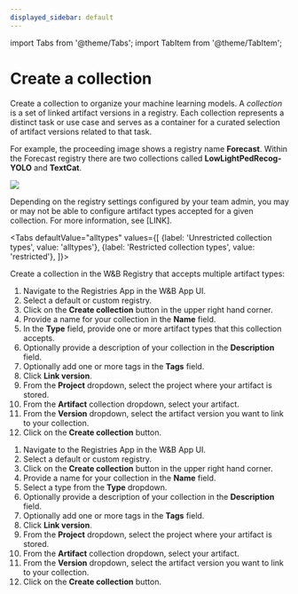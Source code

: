 ```yaml
---
displayed_sidebar: default
---
```

import Tabs from '@theme/Tabs';
import TabItem from '@theme/TabItem';

# Create a collection

Create a collection to organize your machine learning models. A *collection* is a set of linked artifact versions in a registry. Each collection represents a distinct task or use case and serves as a container for a curated selection of artifact versions related to that task.

For example, the proceeding image shows a registry name **Forecast**. Within the Forecast registry there are two collections called **LowLightPedRecog-YOLO** and **TextCat**.

![](/images/registry/what_is_collection.png)

Depending on the registry settings configured by your team admin, you may or may not be able to configure artifact types accepted for a given collection. For more information, see [LINK].

<Tabs
  defaultValue="alltypes"
  values={[
    {label: 'Unrestricted collection types', value: 'alltypes'},
    {label: 'Restricted collection types', value: 'restricted'},
  ]}>
  <TabItem value="alltypes">

Create a collection in the W&B Registry that accepts multiple artifact types:

1. Navigate to the Registries App in the W&B App UI.
2. Select a default or custom registry.
3. Click on the **Create collection** button in the upper right hand corner.
4. Provide a name for your collection in the **Name** field. 
5. In the **Type** field, provide one or more artifact types that this collection accepts. 
5. Optionally provide a description of your collection in the **Description** field.
6. Optionally add one or more tags in the **Tags** field. 
7. Click **Link version**.
8. From the **Project** dropdown, select the project where your artifact is stored.
9. From the **Artifact** collection dropdown, select your artifact.
10. From the **Version** dropdown, select the artifact version you want to link to your collection.
11. Click on the **Create collection** button.


  </TabItem>
  <TabItem value="restricted">


1. Navigate to the Registries App in the W&B App UI.
2. Select a default or custom registry.
3. Click on the **Create collection** button in the upper right hand corner.
4. Provide a name for your collection in the **Name** field. 
5. Select a type from the **Type** dropdown.
5. Optionally provide a description of your collection in the **Description** field.
6. Optionally add one or more tags in the **Tags** field. 
7. Click **Link version**.
8. From the **Project** dropdown, select the project where your artifact is stored.
9. From the **Artifact** collection dropdown, select your artifact.
10. From the **Version** dropdown, select the artifact version you want to link to your collection.
11. Click on the **Create collection** button.


  </TabItem>
</Tabs>